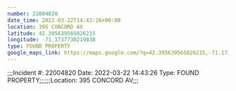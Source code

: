 ```yaml
---
number: 22004820
date_time: 2022-03-22T14:43:26+00:00
location: 395 CONCORD AV
latitude: 42.395639565026215
longitude: -71.1737730219838
type: FOUND PROPERTY
google_maps_link: https://maps.google.com/?q=42.395639565026215,-71.1737730219838
---
```


;;;Incident #: 22004820  Date: 2022-03-22 14:43:26   Type: FOUND PROPERTY;;;;;;Location: 395 CONCORD AV;;;
